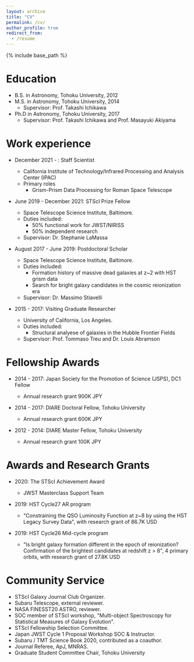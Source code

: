 ```yaml
---
layout: archive
title: "CV"
permalink: /cv/
author_profile: true
redirect_from:
  - /resume
---
```


{% include base_path %}

Education
======
* B.S. in Astronomy, Tohoku University, 2012
* M.S. in Astronomy, Tohoku University, 2014
  * Supervisor: Prof. Takashi Ichikawa
* Ph.D in Astronomy, Tohoku University, 2017
  * Supervisor: Prof. Takashi Ichikawa and Prof. Masayuki Akiyama

Work experience
======
* December 2021 - : Staff Scientist 
  * California Institute of Technology/Infrared Processing and Analysis Center (IPAC)
  * Primary roles
    * Grism-Prism Data Processing for Roman Space Telescope

* June 2019 - December 2021: STScI Prize Fellow
  * Space Telescope Science Institute, Baltimore.
  * Duties included: 
    * 50% functional work for JWST/NIRISS
    * 50% independent research
  * Supervisor: Dr. Stephanie LaMassa

* August 2017 - June 2019: Postdoctoral Scholar
  * Space Telescope Science Institute, Baltimore.
  * Duties included: 
    * Formation history of massive dead galaxies at z~2 with HST grism data
    * Search for bright galaxy candidates in the cosmic reionization era
  * Supervisor: Dr. Massimo Stiavelli

* 2015 - 2017: Visiting Graduate Researcher
  * University of California, Los Angeles.
  * Duties included: 
    * Structural analyese of galaxies in the Hubble Frontier Fields
  * Supervisor: Prof. Tommaso Treu and Dr. Louis Abramson


Fellowship Awards
======
* 2014 - 2017: Japan Society for the Promotion of Science (JSPS), DC1 Fellow
  * Annual research grant 900K JPY

* 2014 - 2017: DIARE Doctoral Fellow, Tohoku University
  * Annual research grant 600K JPY

* 2012 - 2014: DIARE Master Fellow, Tohoku University
  * Annual research grant 100K JPY


Awards and Research Grants
======
* 2020: The STScI Achievement Award
  * JWST Masterclass Support Team

* 2019: HST Cycle27 AR program
  * "Constraining the QSO Luminosity Function at z~8 by using the HST Legacy Survey Data", with research grant of 86.7K USD

* 2019: HST Cycle26 Mid-cycle program
  * "Is bright galaxy formation different in the epoch of reionization? Confirmation of the brightest candidates at redshift z > 8", 4 primary orbits, with research grant of 27.8K USD


Community Service
======
* STScI Galaxy Journal Club Organizer.
* Subaru Telescope, external reviewer.
* NASA FINESST20 ASTRO, reviewer.
* SOC member of STScI workshop, "Multi-object Spectroscopy for Statistical Measures of Galaxy Evolution".
* STScI Fellowship Selection Committee.
* Japan JWST Cycle 1 Proposal Workshop SOC & Instructor. 
* Subaru / TMT Science Book 2020, contributed as a coauthor. 
* Journal Referee, ApJ, MNRAS.
* Graduate Student Committee Chair, Tohoku University